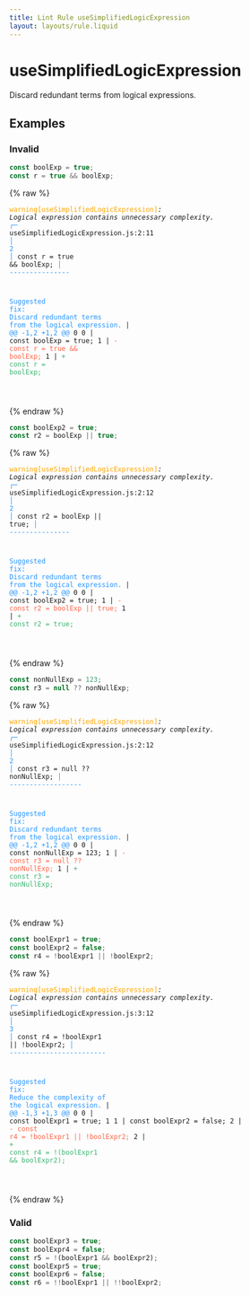 ```yaml
---
title: Lint Rule useSimplifiedLogicExpression
layout: layouts/rule.liquid
---
```


# useSimplifiedLogicExpression

Discard redundant terms from logical expressions.

## Examples

### Invalid

```jsx
const boolExp = true;
const r = true && boolExp;
```

{% raw %}<pre class="language-text"><code class="language-text"><span style="color: Orange;">warning</span><span style="color: Orange;">[</span><span style="color: Orange;">useSimplifiedLogicExpression</span><span style="color: Orange;">]</span><em>: </em><em>Logical expression contains unnecessary complexity.</em>
  <span style="color: rgb(38, 148, 255);">┌</span><span style="color: rgb(38, 148, 255);">─</span> useSimplifiedLogicExpression.js:2:11
  <span style="color: rgb(38, 148, 255);">│</span>
<span style="color: rgb(38, 148, 255);">2</span> <span style="color: rgb(38, 148, 255);">│</span> const r = true &amp;&amp; boolExp;
  <span style="color: rgb(38, 148, 255);">│</span>           <span style="color: rgb(38, 148, 255);">-</span><span style="color: rgb(38, 148, 255);">-</span><span style="color: rgb(38, 148, 255);">-</span><span style="color: rgb(38, 148, 255);">-</span><span style="color: rgb(38, 148, 255);">-</span><span style="color: rgb(38, 148, 255);">-</span><span style="color: rgb(38, 148, 255);">-</span><span style="color: rgb(38, 148, 255);">-</span><span style="color: rgb(38, 148, 255);">-</span><span style="color: rgb(38, 148, 255);">-</span><span style="color: rgb(38, 148, 255);">-</span><span style="color: rgb(38, 148, 255);">-</span><span style="color: rgb(38, 148, 255);">-</span><span style="color: rgb(38, 148, 255);">-</span><span style="color: rgb(38, 148, 255);">-</span>

<span style="color: rgb(38, 148, 255);">Suggested fix</span><span style="color: rgb(38, 148, 255);">: </span><span style="color: rgb(38, 148, 255);">Discard redundant terms from the logical expression.</span>
    | <span style="color: rgb(38, 148, 255);">@@ -1,2 +1,2 @@</span>
0 0 |   const boolExp = true;
1   | <span style="color: Tomato;">- </span><span style="color: Tomato;">const r = true &amp;&amp; boolExp;</span>
  1 | <span style="color: MediumSeaGreen;">+ </span><span style="color: MediumSeaGreen;">const r = boolExp;</span>

</code></pre>{% endraw %}

```jsx
const boolExp2 = true;
const r2 = boolExp || true;
```

{% raw %}<pre class="language-text"><code class="language-text"><span style="color: Orange;">warning</span><span style="color: Orange;">[</span><span style="color: Orange;">useSimplifiedLogicExpression</span><span style="color: Orange;">]</span><em>: </em><em>Logical expression contains unnecessary complexity.</em>
  <span style="color: rgb(38, 148, 255);">┌</span><span style="color: rgb(38, 148, 255);">─</span> useSimplifiedLogicExpression.js:2:12
  <span style="color: rgb(38, 148, 255);">│</span>
<span style="color: rgb(38, 148, 255);">2</span> <span style="color: rgb(38, 148, 255);">│</span> const r2 = boolExp || true;
  <span style="color: rgb(38, 148, 255);">│</span>            <span style="color: rgb(38, 148, 255);">-</span><span style="color: rgb(38, 148, 255);">-</span><span style="color: rgb(38, 148, 255);">-</span><span style="color: rgb(38, 148, 255);">-</span><span style="color: rgb(38, 148, 255);">-</span><span style="color: rgb(38, 148, 255);">-</span><span style="color: rgb(38, 148, 255);">-</span><span style="color: rgb(38, 148, 255);">-</span><span style="color: rgb(38, 148, 255);">-</span><span style="color: rgb(38, 148, 255);">-</span><span style="color: rgb(38, 148, 255);">-</span><span style="color: rgb(38, 148, 255);">-</span><span style="color: rgb(38, 148, 255);">-</span><span style="color: rgb(38, 148, 255);">-</span><span style="color: rgb(38, 148, 255);">-</span>

<span style="color: rgb(38, 148, 255);">Suggested fix</span><span style="color: rgb(38, 148, 255);">: </span><span style="color: rgb(38, 148, 255);">Discard redundant terms from the logical expression.</span>
    | <span style="color: rgb(38, 148, 255);">@@ -1,2 +1,2 @@</span>
0 0 |   const boolExp2 = true;
1   | <span style="color: Tomato;">- </span><span style="color: Tomato;">const r2 = boolExp || true;</span>
  1 | <span style="color: MediumSeaGreen;">+ </span><span style="color: MediumSeaGreen;">const r2 = true;</span>

</code></pre>{% endraw %}

```jsx
const nonNullExp = 123;
const r3 = null ?? nonNullExp;
```

{% raw %}<pre class="language-text"><code class="language-text"><span style="color: Orange;">warning</span><span style="color: Orange;">[</span><span style="color: Orange;">useSimplifiedLogicExpression</span><span style="color: Orange;">]</span><em>: </em><em>Logical expression contains unnecessary complexity.</em>
  <span style="color: rgb(38, 148, 255);">┌</span><span style="color: rgb(38, 148, 255);">─</span> useSimplifiedLogicExpression.js:2:12
  <span style="color: rgb(38, 148, 255);">│</span>
<span style="color: rgb(38, 148, 255);">2</span> <span style="color: rgb(38, 148, 255);">│</span> const r3 = null ?? nonNullExp;
  <span style="color: rgb(38, 148, 255);">│</span>            <span style="color: rgb(38, 148, 255);">-</span><span style="color: rgb(38, 148, 255);">-</span><span style="color: rgb(38, 148, 255);">-</span><span style="color: rgb(38, 148, 255);">-</span><span style="color: rgb(38, 148, 255);">-</span><span style="color: rgb(38, 148, 255);">-</span><span style="color: rgb(38, 148, 255);">-</span><span style="color: rgb(38, 148, 255);">-</span><span style="color: rgb(38, 148, 255);">-</span><span style="color: rgb(38, 148, 255);">-</span><span style="color: rgb(38, 148, 255);">-</span><span style="color: rgb(38, 148, 255);">-</span><span style="color: rgb(38, 148, 255);">-</span><span style="color: rgb(38, 148, 255);">-</span><span style="color: rgb(38, 148, 255);">-</span><span style="color: rgb(38, 148, 255);">-</span><span style="color: rgb(38, 148, 255);">-</span><span style="color: rgb(38, 148, 255);">-</span>

<span style="color: rgb(38, 148, 255);">Suggested fix</span><span style="color: rgb(38, 148, 255);">: </span><span style="color: rgb(38, 148, 255);">Discard redundant terms from the logical expression.</span>
    | <span style="color: rgb(38, 148, 255);">@@ -1,2 +1,2 @@</span>
0 0 |   const nonNullExp = 123;
1   | <span style="color: Tomato;">- </span><span style="color: Tomato;">const r3 = null ?? nonNullExp;</span>
  1 | <span style="color: MediumSeaGreen;">+ </span><span style="color: MediumSeaGreen;">const r3 = nonNullExp;</span>

</code></pre>{% endraw %}

```jsx
const boolExpr1 = true;
const boolExpr2 = false;
const r4 = !boolExpr1 || !boolExpr2;
```

{% raw %}<pre class="language-text"><code class="language-text"><span style="color: Orange;">warning</span><span style="color: Orange;">[</span><span style="color: Orange;">useSimplifiedLogicExpression</span><span style="color: Orange;">]</span><em>: </em><em>Logical expression contains unnecessary complexity.</em>
  <span style="color: rgb(38, 148, 255);">┌</span><span style="color: rgb(38, 148, 255);">─</span> useSimplifiedLogicExpression.js:3:12
  <span style="color: rgb(38, 148, 255);">│</span>
<span style="color: rgb(38, 148, 255);">3</span> <span style="color: rgb(38, 148, 255);">│</span> const r4 = !boolExpr1 || !boolExpr2;
  <span style="color: rgb(38, 148, 255);">│</span>            <span style="color: rgb(38, 148, 255);">-</span><span style="color: rgb(38, 148, 255);">-</span><span style="color: rgb(38, 148, 255);">-</span><span style="color: rgb(38, 148, 255);">-</span><span style="color: rgb(38, 148, 255);">-</span><span style="color: rgb(38, 148, 255);">-</span><span style="color: rgb(38, 148, 255);">-</span><span style="color: rgb(38, 148, 255);">-</span><span style="color: rgb(38, 148, 255);">-</span><span style="color: rgb(38, 148, 255);">-</span><span style="color: rgb(38, 148, 255);">-</span><span style="color: rgb(38, 148, 255);">-</span><span style="color: rgb(38, 148, 255);">-</span><span style="color: rgb(38, 148, 255);">-</span><span style="color: rgb(38, 148, 255);">-</span><span style="color: rgb(38, 148, 255);">-</span><span style="color: rgb(38, 148, 255);">-</span><span style="color: rgb(38, 148, 255);">-</span><span style="color: rgb(38, 148, 255);">-</span><span style="color: rgb(38, 148, 255);">-</span><span style="color: rgb(38, 148, 255);">-</span><span style="color: rgb(38, 148, 255);">-</span><span style="color: rgb(38, 148, 255);">-</span><span style="color: rgb(38, 148, 255);">-</span>

<span style="color: rgb(38, 148, 255);">Suggested fix</span><span style="color: rgb(38, 148, 255);">: </span><span style="color: rgb(38, 148, 255);">Reduce the complexity of the logical expression.</span>
    | <span style="color: rgb(38, 148, 255);">@@ -1,3 +1,3 @@</span>
0 0 |   const boolExpr1 = true;
1 1 |   const boolExpr2 = false;
2   | <span style="color: Tomato;">- </span><span style="color: Tomato;">const r4 = !boolExpr1 || !boolExpr2;</span>
  2 | <span style="color: MediumSeaGreen;">+ </span><span style="color: MediumSeaGreen;">const r4 = !(boolExpr1 &amp;&amp; boolExpr2);</span>

</code></pre>{% endraw %}

### Valid

```jsx
const boolExpr3 = true;
const boolExpr4 = false;
const r5 = !(boolExpr1 && boolExpr2);
const boolExpr5 = true;
const boolExpr6 = false;
const r6 = !!boolExpr1 || !!boolExpr2;
```

